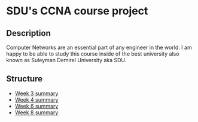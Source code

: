 # SDU's CCNA course project

## Description
Computer Networks are an essential part of any engineer in the world. I am happy to be able to study this course inside of the best university also known as Suleyman Demirel University aka SDU.

## Structure
- [Week 3 summary](blogs/week-3.md)
- [Week 4 summary](blogs/week-4.md)
- [Week 6 summary](blogs/week-6.md)
- [Week 8 summary](blogs/week-8.md)
